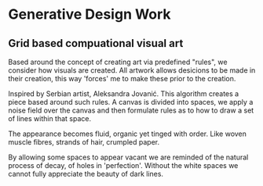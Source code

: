 # Generative Design Work

## Grid based compuational visual art
Based around the concept of creating art via predefined "rules", we consider how visuals are created. All artwork allows desicions to be made in their creation, this way 'forces' me to make these prior to
the creation.

Inspired by Serbian artist, Aleksandra Jovanić. 
This algorithm creates a piece based around such rules. A canvas is divided into spaces, we apply a noise field over the canvas and then formulate rules as to how to draw a set of lines within that space.

The appearance becomes fluid, organic yet tinged with order. Like woven muscle fibres, strands of hair, crumpled paper.

By allowing some spaces to appear vacant we are reminded of the natural process of decay, of holes in 'perfection'. Without the white spaces we cannot fully appreciate the beauty of dark lines.
